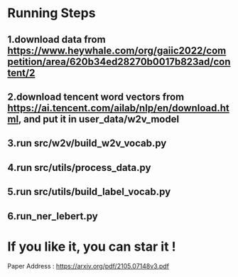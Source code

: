 # Running Steps

## 1.download data from https://www.heywhale.com/org/gaiic2022/competition/area/620b34ed28270b0017b823ad/content/2

## 2.download tencent word vectors from  https://ai.tencent.com/ailab/nlp/en/download.html, and put it in user_data/w2v_model

## 3.run src/w2v/build_w2v_vocab.py

## 4.run src/utils/process_data.py

## 5.run src/utils/build_label_vocab.py

## 6.run_ner_lebert.py


# If you like it, you can star it !

Paper Address : https://arxiv.org/pdf/2105.07148v3.pdf
